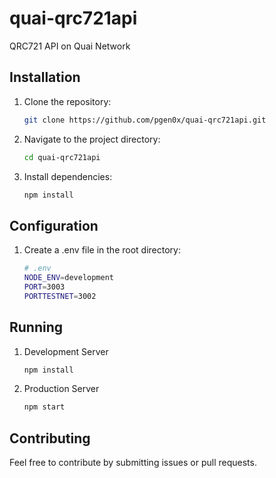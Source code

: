 # quai-qrc721api

QRC721 API on Quai Network

## Installation

1. Clone the repository:

   ```bash
   git clone https://github.com/pgen0x/quai-qrc721api.git
   ```

2. Navigate to the project directory:

   ```bash
   cd quai-qrc721api
   ```

3. Install dependencies:

   ```bash
   npm install
   ```

## Configuration

1. Create a .env file in the root directory:

   ```bash
   # .env
   NODE_ENV=development
   PORT=3003
   PORTTESTNET=3002
   ```

## Running

1. Development Server

   ```bash
   npm install

   ```

2. Production Server

   ```bash
   npm start
   ```

##

## Contributing

Feel free to contribute by submitting issues or pull requests.
